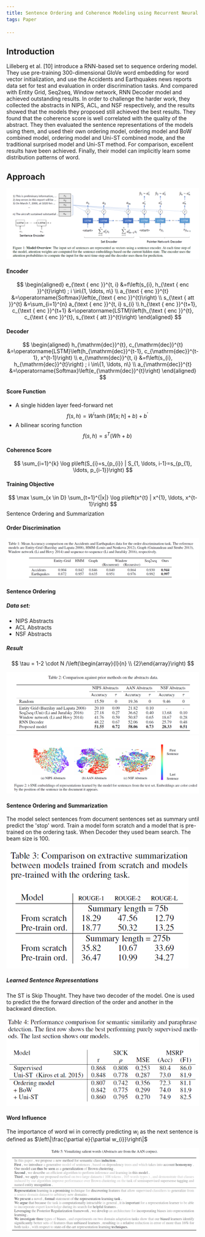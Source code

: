 ```yaml
---
title: Sentence Ordering and Coherence Modeling using Recurrent Neural Networks
tags: Paper

---
```


## Introduction

Lilleberg et al. [10] introduce a RNN-based set to sequence ordering model. They use pre-training 300-dimensional GloVe word embedding for word vector initialization, and use the Accidents and Earthquakes news reports data set for test and evaluation in order discrimination tasks. And  compared with Entity Grid, Seq2seq, Window network, RNN Decoder model and achieved outstanding results. In order to challenge the harder work, they collected the abstracts in NIPS, ACL, and NSF respectively, and the results showed that the models they proposed still achieved the best results. They found that the coherence score is well correlated with the quality of the abstract. They then evaluated the sentence representations of the models using them, and used their own ordering model, ordering model and BoW combined model, ordering model and Uni-ST combined mode, and the traditional surprised model and Uni-ST method. For comparison, excellent results have been achieved. Finally, their model can implicitly learn some distribution patterns of word.

## Approach

![](../assets/orderRNN.png)

#### Encoder

$$
\begin{aligned} e_{\text { enc }}^{t, i} &=f\left(s_{i}, h_{\text { enc }}^{t}\right) ; i \in\{1, \ldots, n\} \\ a_{\text { enc }}^{t} &=\operatorname{Softmax}\left(e_{\text { enc }}^{t}\right) \\ s_{\text { att }}^{t} &=\sum_{i=1}^{n} a_{\text { enc }}^{t, i} s_{i} \\ h_{\text { enc }}^{t+1}, c_{\text { enc }}^{t+1} &=\operatorname{LSTM}\left(h_{\text { enc }}^{t}, c_{\text { enc }}^{t}, s_{\text { att }}^{t}\right) \end{aligned}
$$

#### Decoder

$$
\begin{aligned} h_{\mathrm{dec}}^{t}, c_{\mathrm{dec}}^{t} &=\operatorname{LSTM}\left(h_{\mathrm{dec}}^{t-1}, c_{\mathrm{dec}}^{t-1}, x^{t-1}\right) \\ e_{\mathrm{dec}}^{t, i} &=f\left(s_{i}, h_{\mathrm{dec}}^{t}\right) ; i \in\{1, \ldots, n\} \\ a_{\mathrm{dec}}^{t} &=\operatorname{Softmax}\left(e_{\mathrm{dec}}^{t}\right) \end{aligned}
$$

#### Score Function

- A single hidden layer feed-forward net
$$
f(s, h)=W^{\prime} \tanh (W[s ; h]+b)+b^{\prime}
$$
- A bilinear scoring function
$$
f(s, h)=s^{T}(W h+b)
$$

#### Coherence Score

$$
\sum_{i=1}^{k} \log p\left(S_{i}=s_{p_{i}} | S_{1, \ldots, i-1}=s_{p_{1}, \ldots, p_{i-1}}\right)
$$

#### Training Objective
$$
\max \sum_{x \in D} \sum_{t=1}^{|x|} \log p\left(x^{t} | x^{1}, \ldots, x^{t-1}\right)
$$
Sentence Ordering and Summarization

#### Order Discrimination
![](../assets/SDOrder.png)

#### Sentence Ordering

##### Data set:
- NIPS Abstracts
- ACL Abstracts
- NSF Abstracts

##### Result

$$
\tau = 1-2 \cdot N /\left(\begin{array}{l}{n} \\ {2}\end{array}\right)
$$

![](../assets/SOOrder.png)
![](../assets/SNEOrder.png)

#### Sentence Ordering and Summarization

The model select sentences from document sentences set as summary until predict the 'stop' word.
Train a model form scratch and a model that is pre-trained on the ordering task.
When Decoder they used beam search. The beam size is 100.

![](../assets/roughorder.png)

##### Learned Sentence Representations

The ST is Skip Thought. They have two decoder of the model. One is used to predict the the forward direction of the order and another in the backward direction.

![](../assets/lsrorder.png)

#### Word Influence

The importance of word wi in correctly predicting $w_{i}$ as the next sentence is defined as $\left\|\frac{\partial e}{\partial w_{i}}\right\|$

![](../assets/wodorder.png)
